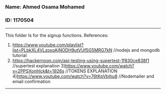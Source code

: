 ### Name: Ahmed Osama Mohamed
### ID: 1170504

-----------------

This folder Is for the signup functions.
References:
1) https://www.youtube.com/playlist?list=PLbkXL4VLzoxoAjNODH9utVUf5G5MRG7kN //nodejs and mongodb tutorial
2) https://hackernoon.com/api-testing-using-supertest-1f830ce838f1 //supertest explanation
3)https://www.youtube.com/watch?v=2PPSXonhIck&t=1926s //TOKENS EXPLANATION
4)https://www.youtube.com/watch?v=76tKpVbjhu8 //Nodemailer and email confirmation

-----------------